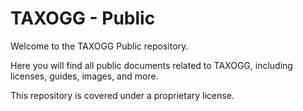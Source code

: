 # TAXOGG - Public

Welcome to the TAXOGG Public repository.

Here you will find all public documents related to TAXOGG, including licenses, guides, images, and more.

This repository is covered under a proprietary license.
